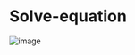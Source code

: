# Solve-equation
![image](https://github.com/ZaratraseV2/Solve-equation/assets/122055075/948d7347-2f45-48fe-8f9e-9dd3c9eae3ab)


